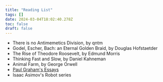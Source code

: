 ```yaml
---
title: "Reading List"
tags: []
date: 2024-03-04T18:02:40.278Z
toc: false
draft: false
---
```


- There is no Antimemetics Division, by qntm
- Godel, Escher, Bach: an Eternal Golden Braid, by Douglas Hofstaetder
- The Rise of Theodore Roosevelt, by Edmund Morris
- Thinking Fast and Slow, by Daniel Kahneman
- Animal Farm, by George Orwell
- [Paul Graham's Essays](https://paulgraham.com/articles.html)
- Isaac Asimov's Robot series
